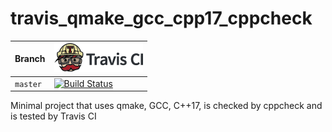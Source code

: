 # travis_qmake_gcc_cpp17_cppcheck

Branch|[![Travis CI logo](pics/TravisCI.png)](https://travis-ci.org)
---|---
`master`|[![Build Status](https://travis-ci.org/richelbilderbeek/travis_qmake_gcc_cpp17_cppcheck.svg?branch=master)](https://travis-ci.org/richelbilderbeek/travis_qmake_gcc_cpp17_cppcheck)

Minimal project that uses qmake, GCC, C++17, is checked by cppcheck and is tested by Travis CI
